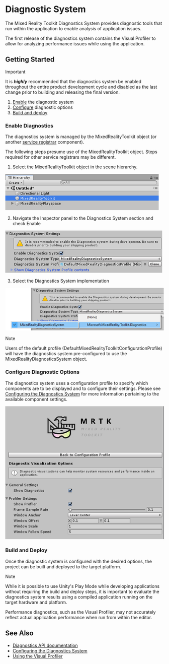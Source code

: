 # Diagnostic System

The Mixed Reality Toolkit Diagnostics System provides diagnostic tools that run within the 
application to enable analysis of application issues. 

The first release of the diagnostics system contains the Visual Profiler to allow for analyzing 
performance issues while using the application. 

## Getting Started

> [!IMPORTANT]
> It is **_highly_** recommended that the diagnostics system be enabled throughout the entire product 
development cycle and disabled as the last change prior to building and releasing the final version.

1. [Enable](#enable-diagnostics) the diagnostic system
2. [Configure](#configure-diagnostic-options) diagnostic options
3. [Build and deploy](#build-and-deploy)

### Enable Diagnostics

The diagnostics system is managed by the MixedRealityToolkit object (or another [service registrar](xref:Microsoft.MixedReality.Toolkit.IMixedRealityServiceRegistrar) component). 

The following steps presume use of the MixedRealityToolkit object. Steps required for other service registrars may be different.

1. Select the MixedRealityToolkit object in the scene hierarchy.

![MRTK Configured Scene Hierarchy](../../Documentation/Images/MRTK_ConfiguredHierarchy.png)

2. Navigate the Inspector panel to the Diagnostics System section and check Enable

![Enable the Diagnostics System](../../Documentation/Images/Diagnostics/MRTKConfig_Diagnostics.png)

3. Select the Diagnostics System implementation

![Select the Diagnostics System Implementation](../../Documentation/Images/Diagnostics/DiagnosticsSelectSystemType.png)

> [!NOTE]
> Users of the default profile (DefaultMixedRealityToolkitConfigurationProfile) will have the 
diagnostics system pre-configured to use the MixedRealityDiagnosticsSystem object.

### Configure Diagnostic Options

The diagnostics system uses a configuration profile to specify which components are to be displayed 
and to configure their settings. Please see [Configuring the Diagnostics System](ConfiguringDiagnostics.md) 
for more information pertaining to the available component settings. 

![Diagnostics Options](../../Documentation/Images/Diagnostics/DiagnosticsProfile.png) 

### Build and Deploy

Once the diagnostic system is configured with the desired options, the project can be built 
and deployed to the target platform.

> [!NOTE]
> While it is possible to use Unity's Play Mode while developing applications without requiring the build and deploy steps, it is important to evaluate the diagnostics system results using a compiled application running on the target hardware and platform. 
> 
> Performance diagnostics, such as the Visual Profiler, may not accurately reflect actual application performance when run from within the editor.

## See Also

- [Diagnostics API documentation](xref:Microsoft.MixedReality.Toolkit.Diagnostics)
- [Configuring the Diagnostics System](ConfiguringDiagnostics.md)
- [Using the Visual Profiler](UsingVisualProfiler.md)

